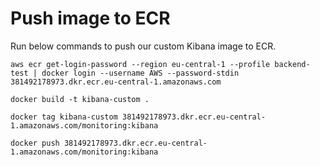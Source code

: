 # Push image to ECR
Run below commands to push our custom Kibana image to ECR.
```
aws ecr get-login-password --region eu-central-1 --profile backend-test | docker login --username AWS --password-stdin 381492178973.dkr.ecr.eu-central-1.amazonaws.com
```

```
docker build -t kibana-custom .
```

```
docker tag kibana-custom 381492178973.dkr.ecr.eu-central-1.amazonaws.com/monitoring:kibana
```

```
docker push 381492178973.dkr.ecr.eu-central-1.amazonaws.com/monitoring:kibana
```